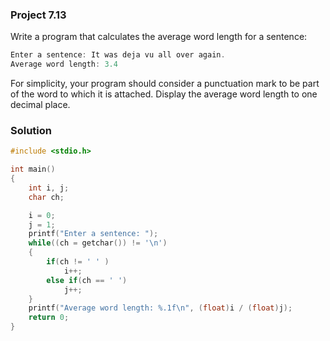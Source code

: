 ### Project 7.13
Write a program that calculates the average word length for a sentence:

```c
Enter a sentence: It was deja vu all over again.
Average word length: 3.4
```
For simplicity, your program should consider a punctuation mark to be part of the word to which it is attached. Display the average word length to one decimal place.

### Solution

```c
#include <stdio.h>

int main()
{
    int i, j;
    char ch;

    i = 0;
    j = 1;
    printf("Enter a sentence: ");
    while((ch = getchar()) != '\n')
    {
        if(ch != ' ' )
            i++;
        else if(ch == ' ')
            j++;
    }
    printf("Average word length: %.1f\n", (float)i / (float)j);
    return 0;
}
```
